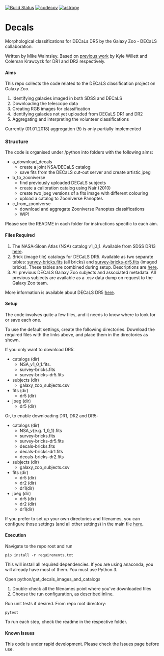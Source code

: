 [![Build Status](https://travis-ci.org/zooniverse/decals.svg?branch=master)](https://travis-ci.org/zooniverse/decals)
[![codecov](https://codecov.io/gh/zooniverse/decals/branch/master/graph/badge.svg)](https://codecov.io/gh/zooniverse/decals)
[![astropy](http://img.shields.io/badge/powered%20by-AstroPy-orange.svg?style=flat)](http://www.astropy.org/)


# Decals

Morphological classifications for DECaLs DR5 by the Galaxy Zoo - DECaLS collaboration.

Written by Mike Walmsley.
Based on [previous work](https://github.com/willettk/decals)
by Kyle Willett and Coleman Krawcyzk for DR1 and DR2 respectively.

#### Aims

This repo collects the code related to the DECaLS classification project on Galaxy Zoo.
1. Identifying galaxies imaged in both SDSS and DECaLS
2. Downloading the telescope data
3. Creating RGB images for classification
4. Identifying galaxies not yet uploaded from DECaLS DR1 and DR2
5. Aggregating and interpreting the volunteer classifications

Currently (01.01.2018) aggregation (5) is only partially implemented

### Structure

The code is organised under /python into folders with the following aims:

+ a_download_decals
    - create a joint NSA/DECaLS catalog
    - save fits from the DECaLS cut-out server and create artistic jpeg
+ b_to_zooniverse
    - find previously uploaded DECaLS subjects
    - create a calibration catalog using Nair (2010)
    - create two jpeg versions of a fits image with different colouring
    - upload a catalog to Zooniverse Panoptes
+ c_from_zooniverse
    - download and aggregate Zooniverse Panoptes classifications
    - WIP!

Please see the README in each folder for instructions specific to each aim.

#### Files Required

1. The NASA-Sloan Atlas (NSA) catalog v1_0_1. Available from
SDSS DR13 [here](http://skyserver.sdss.org/dr13/en/help/browser/browser.aspx#&&history=description+nsatlas+U).
2. Brick (image tile) catalogs for DECaLS DR5. Available as two separate tables:
[survey-bricks.fits](http://portal.nersc.gov/project/cosmo/data/legacysurvey/dr5/survey-bricks.fits.gz) (all bricks) and [survey-bricks-dr5.fits](http://portal.nersc.gov/project/cosmo/data/legacysurvey/dr5/survey-bricks-dr5.fits.gz) (imaged bricks).
These tables are combined during setup.
Descriptions are [here](http://legacysurvey.org/dr5/files/).
3. All previous DECaLS Galaxy Zoo subjects and associated metadata.
All previous subjects are available as a .csv data dump on request to the Galaxy Zoo team.

More information is available about DECaLS DR5 [here](http://legacysurvey.org/dr5/).

#### Setup

The code involves quite a few files, and it needs to know where to look
 for or save each one.

To use the default settings, create the following directories.
Download the required files with the links above, and place them
in the directories as shown.

If you only want to download DR5:

+ catalogs (dir)
    - NSA_v1_0_1.fits.
    - survey-bricks.fits
    - survey-bricks-dr5.fits
+ subjects (dir)
    - galaxy_zoo_subjects.csv
+ fits (dir)
    + dr5 (dir)
+ jpeg (dir)
    + dr5 (dir)

Or, to enable downloading DR1, DR2 and DR5:

+ catalogs (dir)
    - NSA_v{e.g. 1_0_1}.fits
    - survey-bricks.fits
    - survey-bricks-dr5.fits
    - decals-bricks.fits
    - decals-bricks-dr1.fits
    - decals-bricks-dr2.fits
+ subjects (dir)
    - galaxy_zoo_subjects.csv
+ fits (dir)
    + dr5 (dir)
    + dr2 (dir)
    + dr1(dir)
+ jpeg (dir)
    + dr5 (dir)
    + dr2 (dir)
    + dr1(dir)

If you prefer to set up your own directories and filenames,
you can configure those settings (and all other settings) in the main file [here](https://github.com/zooniverse/decals/python/get_decals_images_and_catalogs.py).


#### Execution
Navigate to the repo root and run

`pip install -r requirements.txt`

This will install all required dependencies.
If you are using anaconda, you will already have most of them.
You must use Python 3.

Open python/get_decals_images_and_catalogs
1. Double-check all the filenames point where you've downloaded files
2. Choose the run configuration, as described inline.

Run unit tests if desired. From repo root directory:

`pytest`

To run each step, check the readme in the respective folder.


#### Known Issues

This code is under rapid development. Please check the Issues page before use.